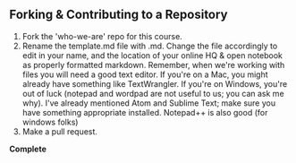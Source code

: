 ## Forking & Contributing to a Repository

1. Fork the 'who-we-are' repo for this course.
2. Rename the template.md file with <yourname>.md. Change the file accordingly to edit in your name, and the location of your online HQ & open notebook as properly formatted markdown. Remember, when we're working with files you will need a good text editor. If you're on a Mac, you might already have something like TextWrangler. If you're on Windows, you're out of luck (notepad and wordpad are not useful to us; you can ask me why). I've already mentioned Atom and Sublime Text; make sure you have something appropriate installed. Notepad++ is also good (for windows folks)
3. Make a pull request.

**Complete**